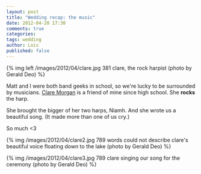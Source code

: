 ```yaml
---
layout: post
title: "Wedding recap: the music"
date: 2012-04-20 17:30
comments: true
categories: 
tags: wedding
author: Lois
published: false
---
```


{% img left /images/2012/04/clare.jpg 381 clare, the rock harpist (photo by Gerald Deo) %}

Matt and I were both band geeks in school, so we're lucky to be surrounded by musicians. [Clare Morgan](http://clarityharp.ca) is a friend of mine since high school. She **rocks** the harp.

She brought the bigger of her two harps, Niamh. And she wrote us a beautiful song. (It made more than one of us cry.)

So much <3

<!--more-->

{% img /images/2012/04/clare2.jpg 789 words could not describe clare's beautiful voice floating down to the lake (photo by Gerald Deo) %}

{% img /images/2012/04/clare3.jpg 789 clare singing our song for the ceremony (photo by Gerald Deo) %}